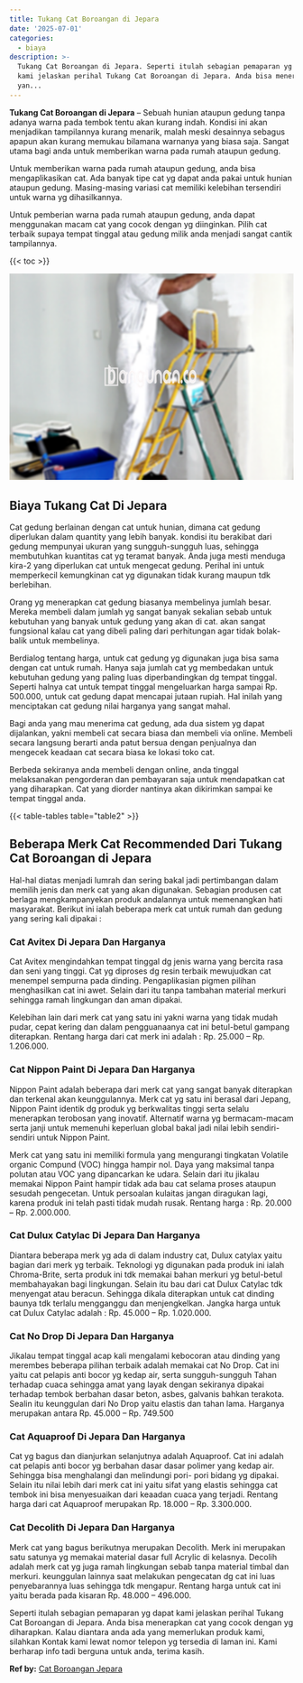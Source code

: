 ```yaml
---
title: Tukang Cat Boroangan di Jepara
date: '2025-07-01'
categories:
  - biaya
description: >-
  Tukang Cat Boroangan di Jepara. Seperti itulah sebagian pemaparan yg dapat
  kami jelaskan perihal Tukang Cat Boroangan di Jepara. Anda bisa menerapkan cat
  yan...
---
```


**Tukang Cat Boroangan di Jepara** – Sebuah hunian ataupun gedung tanpa adanya warna pada tembok tentu akan kurang indah. Kondisi ini akan menjadikan tampilannya kurang menarik, malah meski desainnya sebagus apapun akan kurang memukau bilamana warnanya yang biasa saja. Sangat utama bagi anda untuk memberikan warna pada rumah ataupun gedung.

Untuk memberikan warna pada rumah ataupun gedung, anda bisa mengaplikasikan cat. Ada banyak tipe cat yg dapat anda pakai untuk hunian ataupun gedung. Masing-masing variasi cat memiliki kelebihan tersendiri untuk warna yg dihasilkannya.

Untuk pemberian warna pada rumah ataupun gedung, anda dapat menggunakan macam cat yang cocok dengan yg diinginkan. Pilih cat terbaik supaya tempat tinggal atau gedung milik anda menjadi sangat cantik tampilannya.

{{< toc >}}

![Tukang Cat Boroangan di Jepara](/images/jasa-cat-murah14.png)

## Biaya Tukang Cat Di Jepara

Cat gedung berlainan dengan cat untuk hunian, dimana cat gedung diperlukan dalam quantity yang lebih banyak. kondisi itu berakibat dari gedung mempunyai ukuran yang sungguh-sungguh luas, sehingga membutuhkan kuantitas cat yg teramat banyak. Anda juga mesti menduga kira-2 yang diperlukan cat untuk mengecat gedung. Perihal ini untuk memperkecil kemungkinan cat yg digunakan tidak kurang maupun tdk berlebihan.

Orang yg menerapkan cat gedung biasanya membelinya jumlah besar. Mereka membeli dalam jumlah yg sangat banyak sekalian sebab untuk kebutuhan yang banyak untuk gedung yang akan di cat. akan sangat fungsional kalau cat yang dibeli paling dari perhitungan agar tidak bolak-balik untuk membelinya.

Berdialog tentang harga, untuk cat gedung yg digunakan juga bisa sama dengan cat untuk rumah. Hanya saja jumlah cat yg membedakan untuk kebutuhan gedung yang paling luas diperbandingkan dg tempat tinggal. Seperti halnya cat untuk tempat tinggal mengeluarkan harga sampai Rp. 500.000, untuk cat gedung dapat mencapai jutaan rupiah. Hal inilah yang menciptakan cat gedung nilai harganya yang sangat mahal.

Bagi anda yang mau menerima cat gedung, ada dua sistem yg dapat dijalankan, yakni membeli cat secara biasa dan membeli via online. Membeli secara langsung berarti anda patut bersua dengan penjualnya dan mengecek keadaan cat secara biasa ke lokasi toko cat.

Berbeda sekiranya anda membeli dengan online, anda tinggal melaksanakan pengorderan dan pembayaran saja untuk mendapatkan cat yang diharapkan. Cat yang diorder nantinya akan dikirimkan sampai ke tempat tinggal anda.

{{< table-tables table="table2" >}}

## Beberapa Merk Cat Recommended Dari Tukang Cat Boroangan di Jepara

Hal-hal diatas menjadi lumrah dan sering bakal jadi pertimbangan dalam memilih jenis dan merk cat yang akan digunakan. Sebagian produsen cat berlaga mengkampanyekan produk andalannya untuk memenangkan hati masyarakat. Berikut ini ialah beberapa merk cat untuk rumah dan gedung yang sering kali dipakai :

### Cat Avitex Di Jepara Dan Harganya

Cat Avitex mengindahkan tempat tinggal dg jenis warna yang bercita rasa dan seni yang tinggi. Cat yg diproses dg resin terbaik mewujudkan cat menempel sempurna pada dinding. Pengaplikasian pigmen pilihan menghasilkan cat ini awet. Selain dari itu tanpa tambahan material merkuri sehingga ramah lingkungan dan aman dipakai.

Kelebihan lain dari merk cat yang satu ini yakni warna yang tidak mudah pudar, cepat kering dan dalam pengguanaanya cat ini betul-betul gampang diterapkan. Rentang harga dari cat merk ini adalah : Rp. 25.000 – Rp. 1.206.000.

### Cat Nippon Paint Di Jepara Dan Harganya

Nippon Paint adalah beberapa dari merk cat yang sangat banyak diterapkan dan terkenal akan keunggulannya. Merk cat yg satu ini berasal dari Jepang, Nippon Paint identik dg produk yg berkwalitas tinggi serta selalu menerapkan terobosan yang inovatif. Alternatif warna yg bermacam-macam serta janji untuk memenuhi keperluan global bakal jadi nilai lebih sendiri-sendiri untuk Nippon Paint.

Merk cat yang satu ini memiliki formula yang mengurangi tingkatan Volatile organic Compund (VOC) hingga hampir nol. Daya yang maksimal tanpa polutan atau VOC yang dipancarkan ke udara. Selain dari itu jikalau memakai Nippon Paint hampir tidak ada bau cat selama proses ataupun sesudah pengecetan. Untuk persoalan kulaitas jangan diragukan lagi, karena produk ini telah pasti tidak mudah rusak. Rentang harga : Rp. 20.000 – Rp. 2.000.000.

### Cat Dulux Catylac Di Jepara Dan Harganya

Diantara beberapa merk yg ada di dalam industry cat, Dulux catylax yaitu bagian dari merk yg terbaik. Teknologi yg digunakan pada produk ini ialah Chroma-Brite, serta produk ini tdk memakai bahan merkuri yg betul-betul membahayakan bagi lingkungan. Selain itu bau dari cat Dulux Catylac tdk menyengat atau beracun. Sehingga dikala diterapkan untuk cat dinding baunya tdk terlalu mengganggu dan menjengkelkan. Jangka harga untuk cat Dulux Catylac adalah : Rp. 45.000 – Rp. 1.020.000.

### Cat No Drop Di Jepara Dan Harganya

Jikalau tempat tinggal acap kali mengalami kebocoran atau dinding yang merembes beberapa pilihan terbaik adalah memakai cat No Drop. Cat ini yaitu cat pelapis anti bocor yg kedap air, serta sungguh-sungguh Tahan terhadap cuaca sehingga amat yang layak dengan sekiranya dipakai terhadap tembok berbahan dasar beton, asbes, galvanis bahkan terakota. Sealin itu keunggulan dari No Drop yaitu elastis dan tahan lama. Harganya merupakan antara Rp. 45.000 – Rp. 749.500

### Cat Aquaproof Di Jepara Dan Harganya

Cat yg bagus dan dianjurkan selanjutnya adalah Aquaproof. Cat ini adalah cat pelapis anti bocor yg berbahan dasar dasar polimer yang kedap air. Sehingga bisa menghalangi dan melindungi pori- pori bidang yg dipakai. Selain itu nilai lebih dari merk cat ini yaitu sifat yang elastis sehingga cat tembok ini bisa menyesuaikan dari keaadan cuaca yang terjadi. Rentang harga dari cat Aquaproof merupakan Rp. 18.000 – Rp. 3.300.000.

### Cat Decolith Di Jepara Dan Harganya

Merk cat yang bagus berikutnya merupakan Decolith. Merk ini merupakan satu satunya yg memakai material dasar full Acrylic di kelasnya. Decolih adalah merk cat yg juga ramah lingkungan sebab tanpa material timbal dan merkuri. keunggulan lainnya saat melakukan pengecatan dg cat ini luas penyebarannya luas sehingga tdk mengapur. Rentang harga untuk cat ini yaitu berada pada kisaran Rp. 48.000 – 496.000.

Seperti itulah sebagian pemaparan yg dapat kami jelaskan perihal Tukang Cat Boroangan di Jepara. Anda bisa menerapkan cat yang cocok dengan yg diharapkan. Kalau diantara anda ada yang memerlukan produk kami, silahkan Kontak kami lewat nomor telepon yg tersedia di laman ini. Kami berharap info tadi berguna untuk anda, terima kasih.

**Ref by:** [Cat Boroangan Jepara](https://id.wikipedia.org/wiki/Cat)
